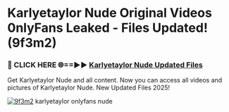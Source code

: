# Karlyetaylor Nude Original Videos 0nlyFans Leaked - Files Updated! (9f3m2)

<h3>🔴 CLICK HERE 🌐==►► <a href="https://tinyurl.com/4mcuefdz" rel="nofollow">Karlyetaylor Nude Updated Files</a></h3>

Get Karlyetaylor Nude and all content. Now you can access all videos and pictures of Karlyetaylor Nude. New Updated Files 2025!

[![9f3m2](https://i.imgur.com/StAQSOY.gif)](https://tinyurl.com/4mcuefdz)
karlyetaylor onlyfans nude
